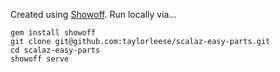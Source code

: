 Created using [Showoff](https://github.com/schacon/showoff). Run locally via...

```shell
gem install showoff
git clone git@github.com:taylorleese/scalaz-easy-parts.git
cd scalaz-easy-parts
showoff serve
```